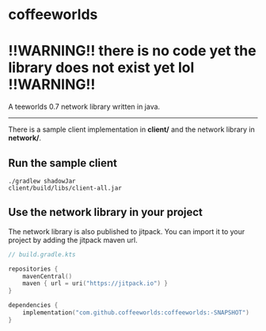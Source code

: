 # coffeeworlds

# !!WARNING!! there is no code yet the library does not exist yet lol !!WARNING!!

A teeworlds 0.7 network library written in java.

---

There is a sample client implementation in **client/** and the network library in **network/**.

## Run the sample client

```
./gradlew shadowJar
client/build/libs/client-all.jar
```

## Use the network library in your project

The network library is also published to jitpack. You can import it to your project by adding the jitpack maven url.

```kotlin
// build.gradle.kts

repositories {
    mavenCentral()
    maven { url = uri("https://jitpack.io") }
}

dependencies {
    implementation("com.github.coffeeworlds:coffeeworlds:-SNAPSHOT")
}
```
